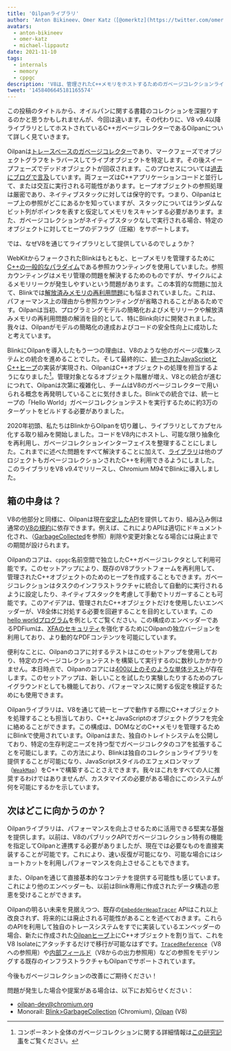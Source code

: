 ```yaml
---
title: 'Oilpanライブラリ'
author: 'Anton Bikineev、Omer Katz（[@omerktz](https://twitter.com/omerktz)）、Michael Lippautz（[@mlippautz](https://twitter.com/mlippautz)）効率的で効果的なファイル移動者たち'
avatars:
  - anton-bikineev
  - omer-katz
  - michael-lippautz
date: 2021-11-10
tags:
  - internals
  - memory
  - cppgc
description: 'V8は、管理されたC++メモリをホストするためのガベージコレクションライブラリOilpanを搭載しています。'
tweet: '1458406645181165574'
---
```


この投稿のタイトルから、オイルパンに関する書籍のコレクションを深掘りするのかと思うかもしれませんが、今回は違います。その代わりに、V8 v9.4以降ライブラリとしてホストされているC++ガベージコレクターであるOilpanについて詳しく見ていきます。

<!--truncate-->
Oilpanは[トレースベースのガベージコレクター](https://en.wikipedia.org/wiki/Tracing_garbage_collection)であり、マークフェーズでオブジェクトグラフをトラバースしてライブオブジェクトを特定します。その後スイープフェーズでデッドオブジェクトが回収されます。このプロセスについては[過去にブログで言及](https://v8.dev/blog/high-performance-cpp-gc)しています。両フェーズはC++アプリケーションコードと並行して、または交互に実行される可能性があります。ヒープオブジェクトの参照処理は厳密であり、ネイティブスタックに対しては保守的です。つまり、Oilpanはヒープ上の参照がどこにあるかを知っていますが、スタックについてはランダムなビット列がポインタを表すと仮定してメモリをスキャンする必要があります。また、ガベージコレクションがネイティブスタックなしで実行される場合、特定のオブジェクトに対してヒープのデフラグ（圧縮）をサポートします。

では、なぜV8を通じてライブラリとして提供しているのでしょうか？

WebKitからフォークされたBlinkはもともと、ヒープメモリを管理するために[C++の一般的なパラダイム](https://en.cppreference.com/w/cpp/memory/shared_ptr)である参照カウンティングを使用していました。参照カウンティングはメモリ管理の問題を解決するためのものですが、サイクルによるメモリリークが発生しやすいという問題があります。この本質的な問題に加えて、Blinkでは[解放済みメモリの再利用問題](https://en.wikipedia.org/wiki/Dangling_pointer)にも悩まされていました。これは、パフォーマンス上の理由から参照カウンティングが省略されることがあるためです。Oilpanは当初、プログラミングモデルの簡略化およびメモリリークや解放済みメモリの再利用問題の解消を目的として、特にBlink向けに開発されました。我々は、Oilpanがモデルの簡略化の達成およびコードの安全性向上に成功したと考えています。

BlinkにOilpanを導入したもう一つの理由は、V8のような他のガベージ収集システムとの統合を進めることでした。そして最終的に、[統一されたJavaScriptとC++ヒープ](https://v8.dev/blog/tracing-js-dom)の実装が実現され、OilpanはC++オブジェクトの処理を担当するようになりました[^1]。管理対象となるオブジェクト階層が増え、V8との統合が進むにつれて、Oilpanは次第に複雑化し、チームはV8のガベージコレクターで用いられる概念を再発明していることに気付きました。Blinkでの統合では、統一ヒープの「Hello World」ガベージコレクションテストを実行するために約3万のターゲットをビルドする必要がありました。

2020年初頭、私たちはBlinkからOilpanを切り離し、ライブラリとしてカプセル化する取り組みを開始しました。コードをV8内にホストし、可能な限り抽象化を再利用し、ガベージコレクションインターフェイスを整理することにしました。これまでに述べた問題をすべて解決することに加えて、[ライブラリ](https://docs.google.com/document/d/1ylZ25WF82emOwmi_Pg-uU6BI1A-mIbX_MG9V87OFRD8/)は他のプロジェクトもガベージコレクションされたC++を利用できるようにしました。このライブラリをV8 v9.4でリリースし、Chromium M94でBlinkに導入しました。

## 箱の中身は？

V8の他部分と同様に、Oilpanは現在[安定したAPI](https://chromium.googlesource.com/v8/v8.git/+/HEAD/include/cppgc/)を提供しており、組み込み側は通常の[V8の規約](https://v8.dev/docs/api)に依存できます。例えば、これによりAPIは適切にドキュメント化され、（[GarbageCollected](https://chromium.googlesource.com/v8/v8.git/+/main/include/cppgc/garbage-collected.h#17)を参照）削除や変更対象となる場合には廃止までの期間が設けられます。

Oilpanのコアは、`cppgc`名前空間で独立したC++ガベージコレクタとして利用可能です。このセットアップにより、既存のV8プラットフォームを再利用して、管理されたC++オブジェクトのためのヒープを作成することもできます。ガベージコレクションはタスクのインフラストラクチャに統合して自動的に実行されるように設定したり、ネイティブスタックを考慮して手動でトリガーすることも可能です。このアイデアは、管理されたC++オブジェクトだけを使用したいエンベッダーが、V8全体に対処する必要を回避することを目的としています。この[hello worldプログラム](https://chromium.googlesource.com/v8/v8.git/+/main/samples/cppgc/hello-world.cc)を例としてご覧ください。この構成のエンベッダーであるPDFiumは、[XFAのセキュリティ](https://groups.google.com/a/chromium.org/g/chromium-dev/c/RAqBXZWsADo/m/9NH0uGqCAAAJ?utm_medium=email&utm_source=footer)を強化するためにOilpanの独立バージョンを利用しており、より動的なPDFコンテンツを可能にしています。

便利なことに、Oilpanのコアに対するテストはこのセットアップを使用しており、特定のガベージコレクションテストを構築して実行するのに数秒しかかかりません。本日時点で、Oilpanのコアには[400以上のそのような単体テスト](https://source.chromium.org/chromium/chromium/src/+/main:v8/test/unittests/heap/cppgc/)が存在します。このセットアップは、新しいことを試したり実験したりするためのプレイグラウンドとしても機能しており、パフォーマンスに関する仮定を検証するためにも使用できます。

Oilpanライブラリは、V8を通じて統一ヒープで動作する際にC++オブジェクトを処理することも担当しており、C++とJavaScriptのオブジェクトグラフを完全に絡めることができます。この構成は、DOMなどのC++メモリを管理するためにBlinkで使用されています。Oilpanはまた、独自のトレイトシステムを公開しており、特定の生存判定ニーズを持つ型でガベージコレクタのコアを拡張することを可能にします。この方法により、Blinkは独自のコレクションライブラリを提供することが可能になり、JavaScriptスタイルのエフェメロンマップ（[`WeakMap`](https://developer.mozilla.org/en-US/docs/Web/JavaScript/Reference/Global_Objects/WeakMap)）をC++で構築することさえできます。我々はこれをすべての人に推奨するわけではありませんが、カスタマイズの必要がある場合にこのシステムが何を可能にするかを示しています。

## 次はどこに向かうのか？

Oilpanライブラリは、パフォーマンスを向上させるために活用できる堅実な基盤を提供します。以前は、V8のパブリックAPIでガベージコレクション特有の機能を指定してOilpanと連携する必要がありましたが、現在では必要なものを直接実装することが可能です。これにより、速い反復が可能になり、可能な場合にはショートカットを利用しパフォーマンスを向上させることもできます。

また、Oilpanを通じて直接基本的なコンテナを提供する可能性も感じています。これにより他のエンベッダーも、以前はBlink専用に作成されたデータ構造の恩恵を受けることができます。

Oilpanの明るい未来を見据えつつ、既存の[`EmbedderHeapTracer`](https://source.chromium.org/chromium/chromium/src/+/main:v8/include/v8-embedder-heap.h;l=75) APIはこれ以上改良されず、将来的には廃止される可能性があることを述べておきます。これらのAPIを利用して独自のトレースシステムをすでに実装しているエンベッダーの場合、新たに作成された[Oilpanヒープ](https://source.chromium.org/chromium/chromium/src/+/main:v8/include/v8-cppgc.h;l=91)上にC++オブジェクトを割り当て、これをV8 Isolateにアタッチするだけで移行が可能なはずです。[`TracedReference`](https://source.chromium.org/chromium/chromium/src/+/main:v8/include/v8-traced-handle.h;l=334)（V8への参照用）や[内部フィールド](https://source.chromium.org/chromium/chromium/src/+/main:v8/include/v8-object.h;l=502)（V8からの出力参照用）などの参照をモデリングする既存のインフラストラクチャもOilpanでサポートされています。

今後もガベージコレクションの改善にご期待ください！

問題が発生した場合や提案がある場合は、以下にお知らせください：

- [oilpan-dev@chromium.org](mailto:oilpan-dev@chromium.org)
- Monorail: [Blink>GarbageCollection](https://bugs.chromium.org/p/chromium/issues/entry?template=Defect+report+from+user&components=Blink%3EGarbageCollection) (Chromium), [Oilpan](https://bugs.chromium.org/p/v8/issues/entry?template=Defect+report+from+user&components=Oilpan) (V8)

[^1]: コンポーネント全体のガベージコレクションに関する詳細情報は[この研究記事](https://research.google/pubs/pub48052/)をご覧ください。
